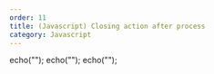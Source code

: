 ```yaml
---
order: 11
title: (Javascript) Closing action after process
category: Javascript
---
```


echo("<script>alert('$msg');history.back();</script>");
echo("<script>JavaScript:window.close();</script>");
echo("<script>JavaScript:window.close();window.opener.top.location.reload()</script>");



